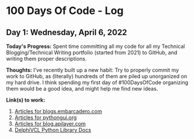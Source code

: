 # 100 Days Of Code - Log

## Day 1: Wednesday, April 6, 2022

**Today's Progress:** Spent time committing all my code for all my Technical Blogging/Technical Writing portfolio (started from 2021) to GitHub, and writing them proper descriptions.

**Thoughts:** I've recently built up a new habit: Try to properly commit my work to GitHub, as (literally) hundreds of them are piled up unorganized on my hard drive. I think spending my first day of #100DaysOfCode organizing them would be a good idea, and might help me find new ideas.

**Link(s) to work:**
1. [Articles for blogs.embarcadero.com](https://github.com/MuhammadAzizulHakim/embarcaderoBlog-repo)
2. [Articles for pythongui.org](https://github.com/MuhammadAzizulHakim/pythongui.orgRepo_Python4Delphi-Python-Libraries)
3. [Articles for blog.apilayer.com](https://github.com/MuhammadAzizulHakim/apilayerBlog-repo)
4. [DelphiVCL Python Library Docs](https://github.com/MuhammadAzizulHakim/pythongui.orgRepo_DelphiVCL4Python-Docs)
